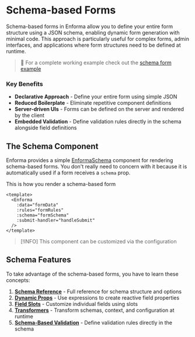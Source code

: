 # Schema-based Forms

Schema-based forms in Enforma allow you to define your entire form structure using a JSON schema, enabling dynamic form generation with minimal code. This approach is particularly useful for complex forms, admin interfaces, and applications where form structures need to be defined at runtime.

> :notebook_with_decorative_cover: For a complete working example check out the [schema form example](/examples/schema-only.md)

### Key Benefits

- **Declarative Approach** - Define your entire form using simple JSON
- **Reduced Boilerplate** - Eliminate repetitive component definitions
- **Server-driven UIs** - Forms can be defined on the server and rendered by the client
- **Embedded Validation** - Define validation rules directly in the schema alongside field definitions

## The Schema Component

Enforma provides a simple [EnformaSchema](/field-forms/enforma-schema.md) component for rendering schema-based forms. You don't really need to concern with it because it is automatically used if a form receives a `schema` prop. 

This is how you render a schema-based form

```vue
<template>
  <Enforma
    :data="formData"
    :rules="formRules"
    :schema="formSchema"
    :submit-handler="handleSubmit"
  />
</template>
```

> [!INFO] This component can be customized via the configuration

## Schema Features

To take advantage of the schema-based forms, you have to learn these concepts:

1. **[Schema Reference](/schema-forms/schema-reference.md)** - Full reference for schema structure and options
2. **[Dynamic Props](/schema-forms/dynamic-props.md)** - Use expressions to create reactive field properties
3. **[Field Slots](field-slots.md)** - Customize individual fields using slots
4. **[Transformers](/schema-forms/transformers.md)** - Transform schemas, context, and configuration at runtime
5. **[Schema-Based Validation](/core-concepts/validation#schema-based-validation)** - Define validation rules directly in the schema
